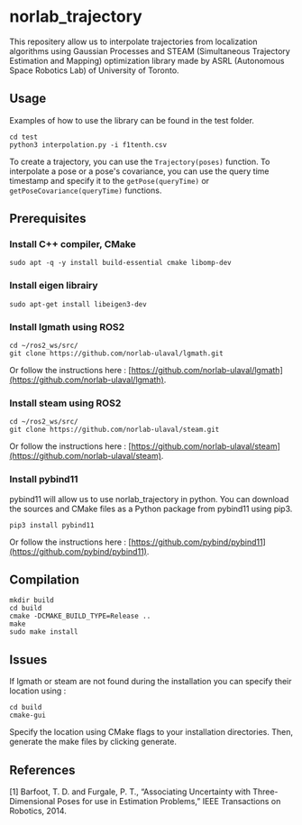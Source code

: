 # norlab_trajectory
This repositery allow us to interpolate trajectories from localization algorithms using Gaussian Processes and STEAM (Simultaneous Trajectory Estimation and Mapping) optimization library made by ASRL (Autonomous Space Robotics Lab) of University of Toronto.

## Usage

Examples of how to use the library can be found in the test folder.
```
cd test
python3 interpolation.py -i f1tenth.csv
```

To create a trajectory, you can use the `Trajectory(poses)` function. 
To interpolate a pose or a pose's covariance, you can use the query time timestamp and specify it to the `getPose(queryTime)` or `getPoseCovariance(queryTime)` functions.

## Prerequisites

### Install C++ compiler, CMake

```````
sudo apt -q -y install build-essential cmake libomp-dev
```````

### Install eigen librairy

```````
sudo apt-get install libeigen3-dev
```````

### Install lgmath using ROS2

```````
cd ~/ros2_ws/src/
git clone https://github.com/norlab-ulaval/lgmath.git
```````
Or follow the instructions here : [https://github.com/norlab-ulaval/lgmath](https://github.com/norlab-ulaval/lgmath).

### Install steam using ROS2

```````
cd ~/ros2_ws/src/
git clone https://github.com/norlab-ulaval/steam.git
```````

Or follow the instructions here : [https://github.com/norlab-ulaval/steam](https://github.com/norlab-ulaval/steam).

### Install pybind11

pybind11 will allow us to use norlab_trajectory in python.
You can download the sources and CMake files as a Python package from pybind11 using pip3.
```````
pip3 install pybind11
```````
Or follow the instructions here : [https://github.com/pybind/pybind11](https://github.com/pybind/pybind11).

## Compilation
```````
mkdir build
cd build
cmake -DCMAKE_BUILD_TYPE=Release ..
make
sudo make install
```````
## Issues

If lgmath or steam are not found during the installation you can specify their location using :
```````
cd build
cmake-gui
```````
Specify the location using CMake flags to your installation directories. Then, generate the make files by clicking generate.

## References 
[1] Barfoot, T. D. and Furgale, P. T., “Associating Uncertainty with Three-Dimensional Poses for use in Estimation Problems,” IEEE Transactions on Robotics, 2014.
